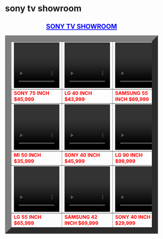# sony tv showroom

<html>
<body>

<center>

<font color="blue">
<h2><u>SONY TV SHOWROOM</u></h2>
</font>
 </center>
<center>
<table border="20">

<tr>
<td>
<video height="150" width="150" loop muted autoplay="autoplay">
	<source src="video/sathya tv.mp4" type="video/mp4">
</video>
</td>
<td>
<video height="150" width="150" loop muted autoplay="autoplay">
	<source src="video/sony full hd.mp4" type="video/mp4">
</video>
</td>
<td>
<video height="150" width="150" loop muted autoplay="autoplay">
	<source src="video/sony hd.mp4" type="video/mp4">
</video>
</td>
</tr>

<tr>
<td><font color="red"><b>SONY  75 INCH   $45,999</font> <br></td>
<td><font color="red"><b>LG  40 INCH  $43,999</font> <br></td>
<td><font color="red"><b>SAMSUNG  55 INCH  $69,999</font> <br></td>
</tr>


<tr>
<td>
<video height="150" width="150" loop muted autoplay="autoplay">
	<source src="video/sony vision.mp4" type="video/mp4">
</video>
</td>

<td>
<video height="150" width="150" loop muted autoplay="autoplay">
	<source src="video/sony atom.mp4" type="video/mp4">
</video>
</td>

<td>
<video height="150" width="150" loop muted autoplay="autoplay">
	<source src="video/sathya tv.mp4" type="video/mp4">
</video>
</td>
</tr>

<tr>
<td><font color="red"><b>MI  50 INCH  $35,999</b></font></td>
<td><font color="red"><b>SONY  40 INCH  $45,999</b></font></td>
<td><font color="red"><b>LG  90 INCH  $99,999</b></font></td>
</tr>

<tr>

<td>
<video height="150" width="150" loop muted autoplay="autoplay">
	<source src="video/sony 60.mp4" type="video/mp4">
</video>
</td>

<td>
<video height="150" width="150" loop muted autoplay="autoplay"><br>
	<source src="video/sony 4k.mp4" type="video/mp4">
</video>
</td>

<td>
<video height="150" width="150" loop muted autoplay="autoplay">
	<source src="video/sony 44.mp4" type="video/mp4">
</video>
</td>
</tr>

<tr>
<td><font color="red"><b>LG  55 INCH  $65,999</b></font></td>
<td><font color="red"><b>SAMSUNG  42 INCH  $69,999</b></font></td>
<td><font color="red"><b>SONY  40 INCH  $29,999</b></font></td>
</tr>
</table>
</center>

</body>
</html>
